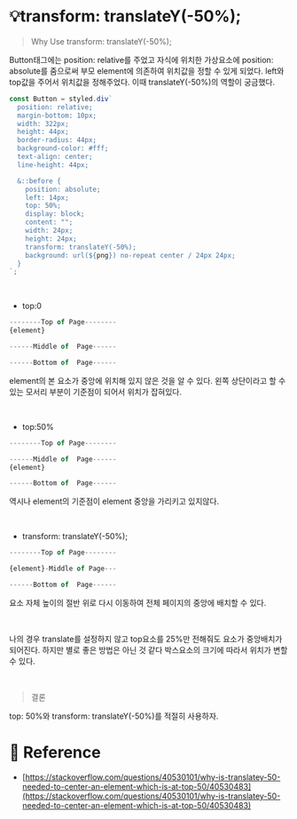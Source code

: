 # 💡transform: translateY(-50%);

> Why Use transform: translateY(-50%);

Button태그에는 position: relative를 주었고 자식에 위치한 가상요소에 position: absolute를 줌으로써 부모 element에 의존하여 위치값을 정할 수 있게 되었다. left와 top값을 주어서 위치값을 정해주었다. 이때 translateY(-50%)의 역할이 궁금했다.

```jsx
const Button = styled.div`
  position: relative;
  margin-bottom: 10px;
  width: 322px;
  height: 44px;
  border-radius: 44px;
  background-color: #fff;
  text-align: center;
  line-height: 44px;

  &::before {
    position: absolute;
    left: 14px;
    top: 50%;
    display: block;
    content: "";
    width: 24px;
    height: 24px;
    transform: translateY(-50%);
    background: url(${png}) no-repeat center / 24px 24px;
  }
`;
```

<br/>

- top:0

```jsx
--------Top of Page--------
{element}

------Middle of  Page------

------Bottom of  Page------
```

element의 본 요소가 중앙에 위치해 있지 않은 것을 알 수 있다. 왼쪽 상단이라고 할 수 있는 모서리 부분이 기준점이 되어서 위치가 잡혀있다.

<br/>

- top:50%

```jsx
--------Top of Page--------

------Middle of  Page------
{element}

------Bottom of  Page------
```

역시나 element의 기준점이 element 중앙을 가리키고 있지않다.

<br/>

- transform: translateY(-50%);

```jsx
--------Top of Page--------

{element}-Middle of Page---

------Bottom of  Page------
```

요소 자체 높이의 절반 위로 다시 이동하여 전체 페이지의 중앙에 배치할 수 있다.

<br/>

나의 경우 translate를 설정하지 않고 top요소를 25%만 전해줘도 요소가 중앙배치가 되어진다. 하지만 별로 좋은 방법은 아닌 것 같다 박스요소의 크기에 따라서 위치가 변할 수 있다.

<br/>

> 결론

top: 50%와 transform: translateY(-50%)를 적절히 사용하자.

# 🔗 Reference

- [https://stackoverflow.com/questions/40530101/why-is-translatey-50-needed-to-center-an-element-which-is-at-top-50/40530483](https://stackoverflow.com/questions/40530101/why-is-translatey-50-needed-to-center-an-element-which-is-at-top-50/40530483)
